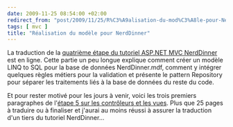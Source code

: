 ```yaml
---
date: 2009-11-25 08:54:00 +02:00
redirect_from: "post/2009/11/25/R%C3%A9alisation-du-mod%C3%A8le-pour-NerdDinner"
tags: [ mvc ]
title: "Réalisation du modèle pour NerdDinner"
---
```


La traduction de la [quatrième étape du tutoriel ASP.NET MVC NerdDinner](/nerddinner/construire-modele/) est en ligne. Cette
partie un peu longue explique comment créer un modèle LINQ to SQL pour la base
de données NerdDinner.mdf, comment y intégrer quelques règles métiers pour la
validation et présente le pattern Repository pour séparer les traitements liés
à la base de données du reste du code.

Et pour rester motivé pour les jours à venir, voici les trois premiers
paragraphes de l'[étape
5 sur les contrôleurs et les vues](/nerddinner/controleurs-vues/). Plus que 25 pages à traduire ou à
finaliser et j'aurai au moins réussi à assurer la traduction d'un tiers du
tutoriel NerdDinner...
